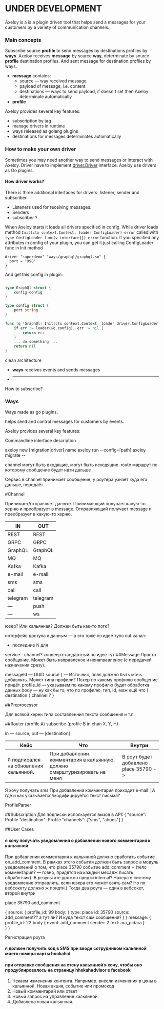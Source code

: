 # UNDER DEVELOPMENT

Axeloy is a is a plugin driven tool that helps send a messages for your customers by a variety of communication channels.

### Main concepts
Subscribe source **profile** to send messages by destinations profiles by **ways**.
Axeloy receives **message** by source **way**, determinate by source **profile** destination profiles. And sent message for destination profiles by ways.

 - **message** contains:
   - source — way received message
   - payload of message, i.e. content
   - destinations — ways to send payload, if doesn't set then Axeloy determinate automatically
 - **profile**  


Axeloy provides several key features:
 - subscription by tag
 - manage drivers in runtime  
 - ways released as golang plugins
 - destinations for messages determinates automatically

### How to make your own driver
Sometimes you may need another way to send messages or interact with Axeloy. 
Driver have to implement [driver.Driver](github.com/dmalykh/axeloy/axeloy/way/driver) interface. Axeloy use drivers as Go plugins.   

#### How driver works?
There is three additional interfaces for drivers: listener, sender and subscriber. 
- Listeners used for receiving messages.
- Senders
- subscriber ?

When Axeloy starts it loads all drivers specified in config. While driver loads method `Init(ctx context.Context, loader ConfigLoader) error` called with `type ConfigLoader func(v interface{}) error` function. If you specified any attributes in config of your plugin, you can get it just calling ConfigLoader func in Init method
```hcl
driver "superdemo" "ways/graphql/graphql.so" {
  port = "998"
}
```
  
And get this config in plugin:
```go

type GraphQl struct {
    config config
}

type config struct {
    port string
}

func (q *GraphQl) Init(ctx context.Context, loader driver.ConfigLoader) error {
	if err := loader(&q.config); err != nil {
		return err
	}
	... do something ...
	return nil
}
```


clean architecture
 

 - **ways** receives events and sends messages
 - ****


How to subscribe?


### Ways
Ways made as go plugins.

helps send and control messages for customers by events.

Axeloy provides several key features:





Commandline interface description




axeloy new [migration|driver] name
axeloy run --config=[path]
axeloy migrate --


channel могут быть входящие, могут быть исходящие.
route маршрут по которому сообщение будет идти дальше

Сервис в channel принимает сообщение, 
у роутера узнаёт куда его дальше, передаёт

#Channel

Принимает/отправляет данные.
Принимающий получает какую-то херню и преобразует в message.
Отправляющий получает message и преобразует в какую-то херню.

IN  | OUT
--- | ---
REST | REST
GRPC |  GRPC
GraphQL |GraphQL
MQ |MQ
Kafka |Kafka
e-mail | e-mail
sms |  sms
call | call
telegram | telegram
 — | push
  —| ws


юзер? Или кальянная? Должен быть как-то потк?

интерфейс доступа к данным — а это тоже по идее тупо out канал:
-   последние N для 

service  -  channel? конвеер  стандартный по идее тут
##Message
Просто сообщение.
Может быть направленое и ненаправленое (с передачей назначения сразу).

messageId —  UUID
source { — Источник, поля должно быть мочь добавлять. Может типа профили? Похер по какому профилю сообщение придёт.
    profile_id — указываем по какому профилю будет обработка данных
    body — ну  как бы то, что по профилю, тип, id, мож ещё что
}
destination {
    channel ?
}

##Preprocessor

Для всякой херни типа составленния текста сообщения и т.п.

##Router
(profile A) subscribe (profile B in chan X, Y, H)

in — source, out — [destination]

Кейс  | Что | Внутри
--- | --- | ---
Я подписался на обновления кальянной.  | При добавлении комментария в кальянную, должно смарштуризировать на меня | В роут будет добавлено place 35790 -> 
Я хочу получать sms
При добавлении комментария  приходит e-mail | А где и как указывается/модифицируется текст письма?

ProfileParser

##Subscription
Для подписки используется вызов в API:
{
  "source": Profile
  "destination": Profile
  "channels": ["sms", "ahues"]
}



##User Cases
#### я хочу получать уведомления о добавлении нового комментария к кальянной
При добавлении комментария к кальянной должно сработать событие on_add_comment. 
В рамках этого события должен быть запрос в модуль уведомлений о том, что place 35790 событие add_comment + (тело комментария? — говно, придётся на каждый месадж писать обработчик).
В результате должно придти internal? Нахера в систему уведомление отправлять, если юзера его может взять сам? Но по вебсокету должно ж придти.)
Тогда два роута — один в вебсокет, второй внутри

place 35790 add_comment 

{
    source: {
        profile_id: 99
        body: {
            type:  place
            id: 35790
            source: add_comment??  а тут ли? И куда текст сам сообщения?
        }
    }
    message: {
        profile_id: 22
        body {
            event: add_comment
            sender: 2
            text: ara_pidara
        }        
    }
}

Регистрация роута 


#### я должен получить код в SMS при вводе сотрудником кальянной моего номера карты hookahid
#### при отправке сообщения на стену кальянной я хочу, чтобы оно продублировалось на страницу hhokahadvisor в facebook
1. Чекаем изменения контента. Например, внесли изменения в цены в кальянной, Новая акция, событие или промокод
2. Новый комментарий или ответ
3. Новый запрос на управление кальянной.
4. Добавлена новая кальянная.
